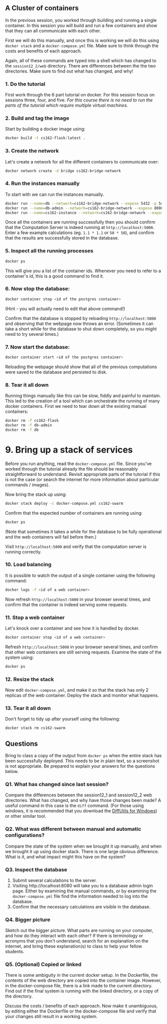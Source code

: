 ## A Cluster of containers

In the previous session, you worked through building and running a single
container.  In this session you will build and run a few containers and show
that they can all communicate with each other.

First we will do this manually, and once this is working we will do this using
`docker stack` and a `docker-compose.yml` file. Make sure to think through the
costs and benefits of each approach.

Again, all of these commands are typed into a shell which has changed to the
`session12_2/web` directory.  There are differences between the the two
directories.  Make sure to find out what has changed, and why!

### 1. Do the tutorial
First work through the 6 part tutorial on docker.  For this session focus on
sessions three, four, and five.  *For this course there is no need to run
the parts of the tutorial which require multiple virtual machines.*

### 2. Build and tag the image
Start by building a docker image using:
```bash
docker build -t cs162-flask:latest .
```

### 3. Create the network
Let's create a network for all the different containers to communicate over:
```bash
docker network create -d bridge cs162-bridge-network
```

### 4. Run the instances manually
To start with we can run the instances manually.
```bash
docker run --name=db --network=cs162-bridge-network --expose 5432 -p 5432:5432/tcp  -e "POSTGRES_DB=cs162" -e "POSTGRES_USER=cs162_user" -e "POSTGRES_PASSWORD=cs162_password" postgres:alpine
docker run --name=db-admin --network=cs162-bridge-network --expose 8080 -p 8080:8080/tcp adminer
docker run --name=cs162-instance --network=cs162-bridge-network --expose 5000 -p 5000:5000/tcp cs162-flask
```
Once all the containers are running successfully then you should confirm that
the Computation Server is indeed running at `http://localhost:5000`.  Enter a
few example calculations (eg. `1.1 * 1.1` or `50 * 50`), and confirm that the
results are successfully stored in the database.

### 5. Inspect all the running processes
```bash
docker ps
```
This will give you a list of the container ids.  Whenever you need to refer to
a container's id, this is a good command to find it.

### 6. Now stop the database:
```bash
docker container stop <id of the postgres container>
```
(Hint - you will actually need to edit that above command!)

Confirm that the database is stopped by reloading `http://localhost:5000` and
observing that the webpage now throws an error. (Sometimes it can take a short
while for the database to shut down completely, so you might need to try
several times.)

### 7. Now start the database:
```bash
docker container start <id of the postgres container>
```
Reloading the webpage should show that all of the previous computations were
saved to the database and persisted to disk.

### 8. Tear it all down
Running things manually like this can be slow, fiddly and painful to maintain.
This led to the creation of a tool which can orchestrate the running of many
docker containers. First we need to tear down all the existing manual
containers:
```bash
docker rm -f cs162-flask
docker rm -f db-admin
docker rm -f db
```

# 9. Bring up a stack of services
Before you run anything, read the `docker-compose.yml` file.  Since you've
worked through the tutorial already the file should be reasonably
straightforward to understand.  Revisit appropriate parts of the tutorial if
this is not the case (or search the internet for more information about
particular commands / images).

Now bring the stack up using:
```bash
docker stack deploy -c docker-compose.yml cs162-swarm
```

Confirm that the expected number of containers are running using:
```bash
docker ps
```
(Note that sometimes it takes a while for the database to be fully operational
and the web containers will fail before then.)

Visit `http://localhost:5000` and verify that the computation server is running
correctly.

### 10. Load balancing
It is possible to watch the output of a single container using the following
command:
```bash
docker logs -f <id of a web container>
```
Now refresh `http://localhost:5000` in your browser several times, and confirm
that the container is indeed serving some requests.

### 11. Stop a web container
Let's knock over a container and see how it is handled by docker.
```bash
docker container stop <id of a web container>
```
Refresh `http://localhost:5000` in your browser several times, and confirm that
other web containers are still serving requests.
Examine the state of the system using:
```bash
docker ps
```

### 12. Resize the stack
Now edit `docker-compose.yml`, and make it so that the stack has only 2 replicas
of the web container. Deploy the stack and monitor what happens.

### 13. Tear it all down
Don't forget to tidy up after yourself using the following:
```bash
docker stack rm cs162-swarm
```


## Questions
Bring to class a copy of the output from `docker ps` when the entire stack has
been successfully deployed. This needs to be in plain text, so a screenshot is
not appropriate.  Be prepared to explain your answers for the questions below.

### Q1. What has changed since last session?
Compare the differences between the session12_1 and session12_2 web directories.
What has changed, and why have those changes been made?  A useful command in
this case is the `diff` command.  (For those using windows, it is recommended
that you download the [DiffUtils for Windows](http://gnuwin32.sourceforge.net/packages/diffutils.htm))
or other similar tool.

### Q2. What was different between manual and automatic configurations?
Compare the state of the system when we brought it up manually, and when we
brought it up using docker stack.  There is one large obvious difference.  
What is it, and what impact might this have on the system?  

### Q3. Inspect the database
1. Submit several calculations to the server.
2. Visiting http://localhost:8080 will take you to a database admin login page.
Either by examining the manual commands, or by examining the
`docker-compose.yml` file find the information needed to log into the database.
3. Confirm that the necessary calculations are visible in the database.

### Q4. Bigger picture
Sketch out the bigger picture.  What parts are running on your computer, and
how do they interact with each other?  If there is terminology or acronyms that
you don't understand, search for an explanation on the internet, and bring these
explanation(s) to class to help your fellow students.

### Q5. (Optional) Copied or linked
There is some ambiguity in the current docker setup.  In the Dockerfile, the
contents of the web directory are copied into the container image.  However,
in the docker-compose file, there is a link made to the current directory.
Find out if the final system is running with the linked directory, or a copy of
the directory.

Discuss the costs / benefits of each approach.  Now make it unambiguous, by
editing either the Dockerfile or the docker-compose file and verify that your
changes still result in a working system.
